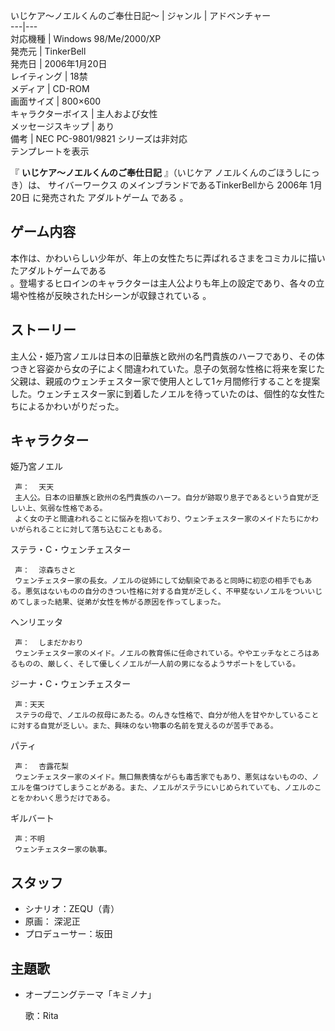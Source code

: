 いじケア〜ノエルくんのご奉仕日記〜  |  ジャンル  |  アドベンチャー     
---|---  
対応機種  |  Windows 98/Me/2000/XP     
発売元  |  TinkerBell   
発売日  |  2006年1月20日   
レイティング  |  18禁   
メディア  |  CD-ROM     
画面サイズ  |  800×600     
キャラクターボイス  |  主人および女性   
メッセージスキップ  |  あり   
備考  |  NEC PC-9801/9821 シリーズは非対応     
テンプレートを表示  
  
『 **いじケア〜ノエルくんのご奉仕日記** 』（いじケア ノエルくんのごほうしにっき）は、  サイバーワークス
のメインブランドであるTinkerBellから  2006年  1月20日  に発売された  アダルトゲーム  である    。

##  ゲーム内容  

本作は、かわいらしい少年が、年上の女性たちに弄ばれるさまをコミカルに描いたアダルトゲームである  
。登場するヒロインのキャラクターは主人公よりも年上の設定であり、各々の立場や性格が反映されたHシーンが収録されている    。

##  ストーリー  

主人公・姫乃宮ノエルは日本の旧華族と欧州の名門貴族のハーフであり、その体つきと容姿から女の子によく間違われていた。息子の気弱な性格に将来を案じた父親は、親戚のウェンチェスター家で使用人として1ヶ月間修行することを提案した。ウェンチェスター家に到着したノエルを待っていたのは、個性的な女性たちによるかわいがりだった。

##  キャラクター  

姫乃宮ノエル

     声：  天天 
     主人公。日本の旧華族と欧州の名門貴族のハーフ。自分が跡取り息子であるという自覚が乏しい上、気弱な性格である。 
     よく女の子と間違われることに悩みを抱いており、ウェンチェスター家のメイドたちにかわいがられることに対して落ち込むこともある。 
ステラ・C・ウェンチェスター

     声：  涼森ちさと   
     ウェンチェスター家の長女。ノエルの従姉にして幼馴染であると同時に初恋の相手でもある。悪気はないものの自分のきつい性格に対する自覚が乏しく、不甲斐ないノエルをついいじめてしまった結果、従弟が女性を怖がる原因を作ってしまった。 
ヘンリエッタ

     声：  しまだかおり   
     ウェンチェスター家のメイド。ノエルの教育係に任命されている。ややエッチなところはあるものの、厳しく、そして優しくノエルが一人前の男になるようサポートをしている。 
ジーナ・C・ウェンチェスター

     声：天天   
     ステラの母で、ノエルの叔母にあたる。のんきな性格で、自分が他人を甘やかしていることに対する自覚が乏しい。また、興味のない物事の名前を覚えるのが苦手である。 
パティ

     声：  杏露花梨   
     ウェンチェスター家のメイド。無口無表情ながらも毒舌家でもあり、悪気はないものの、ノエルを傷つけてしまうことがある。また、ノエルがステラにいじめられていても、ノエルのことをかわいく思うだけである。 
ギルバート

     声：不明 
     ウェンチェスター家の執事。 

##  スタッフ  

  * シナリオ：ZEQU（青）   
  * 原画：  深泥正     
  * プロデューサー：坂田 

##  主題歌  

  * オープニングテーマ「キミノナ」 

     歌：Rita   

